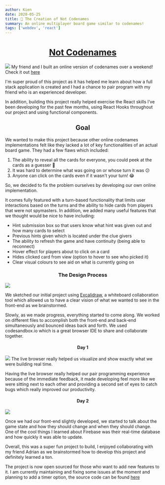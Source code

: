 ```yaml
---
author: Kien
date: 2020-05-25
title: 🎲 The Creation of Not Codenames
summary: An online multiplayer board game similar to codenames!
tags: ['webdev', 'react']
---
```


# <center><a href="https://notcodenames.com/">Not Codenames</a></center>

![](./startgame.gif)
My friend and I built an online version of codenames over a weekend! Check it out <a href="https://notcodenames.com/">here</a>

I'm super proud of this project as it has helped me learn about how a full stack application is created and I had a chance to pair program with my friend who is an experienced developer.

In addition, building this project really helped exercise the React skills I’ve been developing for the past few months, using React Hooks throughout our project and using functional components.

## <center>Goal</center>

We wanted to make this project because other online codenames implementations felt like they lacked a lot of key functionalities of an actual board game. They had a few flaws which included:

1. The ability to reveal all the cards for everyone, you could peek at the cards as a guesser 🤮
2. It was hard to determine what was going on or whose turn it was 😕
3. Anyone can click on the cards even if it wasn't your turn! 😂

So, we decided to fix the problem ourselves by developing our own online implementation.

It comes fully featured with a turn-based functionality that limits user interactions based on the turns and the ability to hide cards from players that were not spymasters. In addition, we added many useful features that we thought would be nice to have including:

- Hint submission box so that users know what hint was given out and how many cards to select
- Previous hints given which is located under the clue givers
- The ability to refresh the game and have continuity (being able to reconnect)
- Hover effect for players about to click on a card
- Hides clicked card from view (option to hover to see who picked it)
- Clear visual colours to see aid on what is currently going on

### <center>The Design Process</center>

![](/static/images/notcodenames/sketch.png)

We sketched our initial project using <a href="https://excalidraw.com/" target="_blank">Excalidraw</a>, a whiteboard collaboration tool which allowed us to have a clear vision of what we wanted to see in the front-end as we brainstormed.

Slowly, as we made progress, everything started to come along. We worked on different files to accomplish both the front-end and back-end simultaneously and bounced ideas back and forth. We used <a ahref="https://codesandbox.io/">codesandbox.io</a> which is a great browser IDE to share and collaborate together.

#### <center> Day 1 </center>

![](/static/images/notcodenames/day1.png)
The live browser really helped us visualize and show exactly what we were building real time.

Having the live browser really helped our pair programming experience because of the immediate feedback, it made developing feel more like we were sitting next to each other and providing a second set of eyes to catch bugs which really improved our productivity.

#### <center> Day 2 </center>

![](/static/images/notcodenames/day2.png)

Once we had our front-end slightly developed, we started to talk about the game state and how they should change and when they should change. One of the cool things I learned about Firebase was their real-time database and how quickly it was able to update.

Overall, this was a super fun project to build, I enjoyed collaborating with my friend Adrian as we brainstormed how to develop this project and definitely learned a ton.

The project is now open sourced for those who want to add new features to it. I am currently maintaining and fixing some issues at the moment and planning to add a timer option, the source code can be found <a href="https://github.com/kxdang/notcodenames">here</a>
